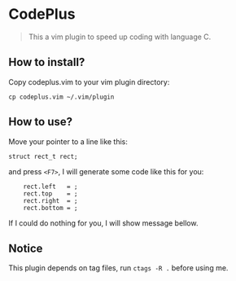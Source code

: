 # CodePlus

> This a vim plugin to speed up coding with language C.

## How to install?

Copy codeplus.vim to your vim plugin directory:

`cp codeplus.vim ~/.vim/plugin`

## How to use?

Move your pointer to a line like this:

`struct rect_t rect;`

and press `<F7>`, I will generate some code like this for you:
```
	rect.left   = ;
	rect.top    = ;
	rect.right  = ;
	rect.bottom = ;
```
If I could do nothing for you, I will show message bellow.

## Notice

This plugin depends on tag files, run `ctags -R .` before using me.





